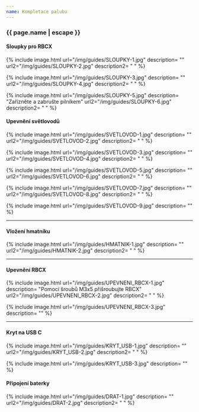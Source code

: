 ```yaml
---
name: Kompletace palubu
---
```

### {{ page.name | escape }}

#### Sloupky pro RBCX
{% include image.html
    url="/img/guides/SLOUPKY-1.jpg"
    description=
        ""
    url2="/img/guides/SLOUPKY-2.jpg"
    description2=
        " "
%}

{% include image.html
    url="/img/guides/SLOUPKY-3.jpg"
    description=
        ""
    url2="/img/guides/SLOUPKY-4.jpg"
    description2=
        " "
%}

{% include image.html
    url="/img/guides/SLOUPKY-5.jpg"
    description=
        "Zařízněte a zabrušte pilníkem"
    url2="/img/guides/SLOUPKY-6.jpg"
    description2=
        " "
%}



#### Upevnění světlovodů

{% include image.html
    url="/img/guides/SVETLOVOD-1.jpg"
    description=
        ""
    url2="/img/guides/SVETLOVOD-2.jpg"
    description2=
        " "
%}

{% include image.html
    url="/img/guides/SVETLOVOD-3.jpg"
    description=
        ""
    url2="/img/guides/SVETLOVOD-4.jpg"
    description2=
        " "
%}

{% include image.html
    url="/img/guides/SVETLOVOD-5.jpg"
    description=
        ""
    url2="/img/guides/SVETLOVOD-6.jpg"
    description2=
        " "
%}

{% include image.html
    url="/img/guides/SVETLOVOD-7.jpg"
    description=
        ""
    url2="/img/guides/SVETLOVOD-8.jpg"
    description2=
        " "
%}

{% include image.html
    url="/img/guides/SVETLOVOD-9.jpg"
    description=
        ""
%}

---


#### Vložení hmatníku

{% include image.html
    url="/img/guides/HMATNIK-1.jpg"
    description=
        ""
    url2="/img/guides/HMATNIK-2.jpg"
    description2=
        " "
%}

---


#### Upevnění RBCX

{% include image.html
    url="/img/guides/UPEVNENI_RBCX-1.jpg"
    description=
        "Pomocí šroubů M3x5 přišroubujte RBCX"
    url2="/img/guides/UPEVNENI_RBCX-2.jpg"
    description2=
        " "
%}

{% include image.html
    url="/img/guides/UPEVNENI_RBCX-3.jpg"
    description=
        ""
%}

---

#### Kryt na USB C


{% include image.html
    url="/img/guides/KRYT_USB-1.jpg"
    description=
        ""
    url2="/img/guides/KRYT_USB-2.jpg"
    description2=
        " "
%}

{% include image.html
    url="/img/guides/KRYT_USB-3.jpg"
    description=
        ""
%}

#### Připojení baterky


{% include image.html
    url="/img/guides/DRAT-1.jpg"
    description=
        ""
    url2="/img/guides/DRAT-2.jpg"
    description2=
        " "
%}

